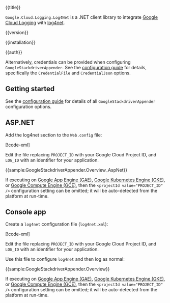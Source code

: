 {{title}}

`Google.Cloud.Logging.Log4Net` is a .NET client library to integrate  [Google Cloud
Logging](https://cloud.google.com/logging/) with
[log4net](https://logging.apache.org/log4net/).

{{version}}

{{installation}}

{{auth}}

Alternatively, credentials can be provided when configuring
`GoogleStackdriverAppender`. See the [configuration guide](configuration.md)
for details, specifically the `CredentialFile` and `CredentialJson`
options.

## Getting started

See the [configuration guide](configuration.md) for details of all
`GoogleStackdriverAppender` configuration options.

## ASP.NET

Add the log4net section to the `Web.config` file:

[!code-xml[](obj/snippets/Google.Cloud.Logging.Log4Net.GoogleStackdriverAppender.txt#log4net_aspnet_template)]

Edit the file replacing `PROJECT_ID` with your Google Cloud Project
ID, and `LOG_ID` with an identifier for your application.

{{sample:GoogleStackdriverAppender.Overview_AspNet}}

If executing on [Google App Engine (GAE)](https://cloud.google.com/appengine/),
[Google Kubernetes Engine (GKE)](https://cloud.google.com/kubernetes-engine/),
or [Google Compute Engine (GCE)](https://cloud.google.com/compute/),
then the `<projectId value="PROJECT_ID" />` configuration setting can be omitted; it will be auto-detected from the platform at run-time.

## Console app

Create a `log4net` configuration file (`log4net.xml`):

[!code-xml[](obj/snippets/Google.Cloud.Logging.Log4Net.GoogleStackdriverAppender.txt#log4net_template)]

Edit the file replacing `PROJECT_ID` with your Google Cloud Project
ID, and `LOG_ID` with an identifier for your application.

Use this file to configure `log4net` and then log as normal:

{{sample:GoogleStackdriverAppender.Overview}}

If executing on [Google App Engine (GAE)](https://cloud.google.com/appengine/),
[Google Kubernetes Engine (GKE)](https://cloud.google.com/kubernetes-engine/),
or [Google Compute Engine (GCE)](https://cloud.google.com/compute/),
then the `<projectId value="PROJECT_ID" />` configuration setting can be omitted; it will be auto-detected from the platform at run-time.
